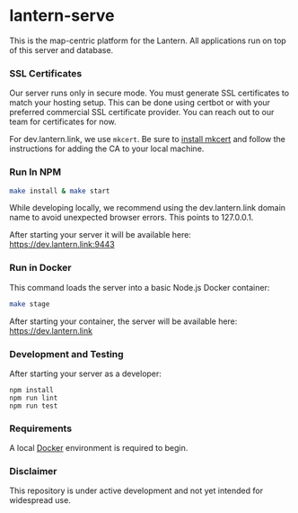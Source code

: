 # lantern-serve

This is the map-centric platform for the Lantern. All applications run on top of this server and database.


### SSL Certificates

Our server runs only in secure mode. You must generate SSL certificates to match your hosting setup. This can be done using certbot or with your preferred commercial SSL certificate provider. You can reach out to our team for certificates for now.

For dev.lantern.link, we use `mkcert`. Be sure to [install mkcert](https://github.com/FiloSottile/mkcert#installation) and follow the instructions for adding the CA to your local machine.


### Run In NPM


```bash
make install & make start
```

While developing locally, we recommend using the dev.lantern.link domain name to avoid unexpected browser errors. This points to 127.0.0.1.

After starting your server it will be available here: https://dev.lantern.link:9443


### Run in Docker

This command loads the server into a basic Node.js Docker container:

```bash
make stage
```

After starting your container, the server will be available here: https://dev.lantern.link


### Development and Testing
After starting your server as a developer:

```shell
npm install
npm run lint
npm run test
```

### Requirements

A local [Docker](https://www.docker.com/community-edition) environment is required to begin.


### Disclaimer
This repository is under active development and not yet intended for widespread use.
